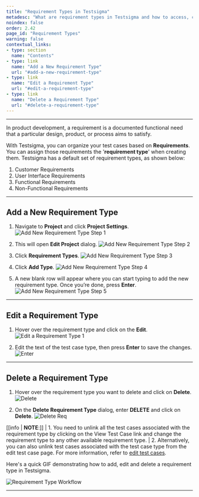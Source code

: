 ```yaml
---
title: "Requirement Types in Testsigma"
metadesc: "What are requirement types in Testsigma and how to access, create, edit and delete them."
noindex: false
order: 2.42
page_id: "Requirement Types"
warning: false
contextual_links:
- type: section
  name: "Contents"
- type: link
  name: "Add a New Requirement Type"
  url: "#add-a-new-requirement-type"
- type: link
  name: "Edit a Requirement Type"
  url: "#edit-a-requirement-type"
- type: link
  name: "Delete a Requirement Type"
  url: "#delete-a-requirement-type"
---
```


---

In product development, a requirement is a documented functional need that a particular design, product, or process aims to satisfy.

With Testsigma, you can organize your test cases based on **Requirements**. You can assign those requirements the '**requirement type**' when creating them. Testsigma has a default set of requirement types, as shown below:
1. Customer Requirements
2. User Interface Requirements
3. Functional Requirements
4. Non-Functional Requirements

---

## **Add a New Requirement Type**


1. Navigate to **Project** and click **Project Settings**.
![Add New Requirement Type Step 1](https://s3.amazonaws.com/static-docs.testsigma.com/new_images/projects/applications/Add_a_new_requirement_type_step_1.png)

2. This will open **Edit Project** dialog. 
![Add New Requirement Type Step 2](https://s3.amazonaws.com/static-docs.testsigma.com/new_images/projects/applications/Add_a_new_requirement_type_step_2.png)

3. Click **Requirement Types**.
![Add New Requirement Type Step 3](https://s3.amazonaws.com/static-docs.testsigma.com/new_images/projects/applications/Add_a_new_requirement_type_step_3.png)

4. Click **Add Type**.
![Add New Requirement Type Step 4](https://s3.amazonaws.com/static-docs.testsigma.com/new_images/projects/applications/Add_a_new_requirement_type_step_4.png)

5. A new blank row will appear where you can start typing to add the new requirement type. Once you’re done, press **Enter**.
![Add New Requirement Type Step 5](https://s3.amazonaws.com/static-docs.testsigma.com/new_images/projects/applications/Add_a_new_requirement_type_step_5.png)




---

## **Edit a Requirement Type**

1. Hover over the requirement type and click on the **Edit**.
![Edit a Requirement Type 1](https://s3.amazonaws.com/static-docs.testsigma.com/new_images/projects/applications/Edit_a_new_requirement_type_step_1.1.png)


2. Edit the text of the test case type, then press **Enter** to save the changes.
![Enter](https://s3.amazonaws.com/static-docs.testsigma.com/new_images/projects/applications/rtyeasave.png)




---

## **Delete a Requirement Type**

1. Hover over the requirement type  you want to delete and click on **Delete**.
![Delete](https://s3.amazonaws.com/static-docs.testsigma.com/new_images/projects/applications/rtydelete.png)


2. On the **Delete Requirement Type** dialog, enter **DELETE** and click on **Delete**.
![Delete Req](https://s3.amazonaws.com/static-docs.testsigma.com/new_images/projects/applications/rtyedcd.png)


[[info | **NOTE**:]]
| 1. You need to unlink all the test cases associated with the requirement type by clicking on the View Test Case link and change the requirement type to any other available requirement type. 
| 2. Alternatively, you can also unlink test cases associated with the test case type from the edit test case page. For more information, refer to [edit test cases](https://testsigma.com/docs/test-cases/manage/add-edit-delete/#edit-test-case). 

Here's a quick GIF demonstrating how to add, edit and delete a requirement type in Testsigma.

![Requirement Type Workflow](https://s3.amazonaws.com/static-docs.testsigma.com/new_images/projects/applications/Requirement_type.gif)





---